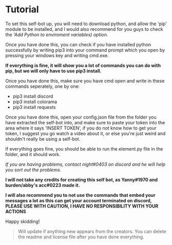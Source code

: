 # Tutorial

To set this self-bot up, you will need to download python, and allow the 'pip' module to be installed, and I would also recommend for you guys to check the *'Add Python to enviroment variables) option.*

Once you have done this, you can check if you have installed python successfully by writing pip3 into your command prompt which you open by pressing your windows key and writing cmd.exe. 

**If everything is fine, it will show you a lot of commands you can do with pip, but we will only have to use pip3 install.**

Once you have done this, make sure you have cmd open and write in these commands seperately, one by one:
* pip3 install discord
* pip3 install colorama
* pip3 install requests

Once you have done this, open your config.json file from the folder you have extracted the self-bot into, and make sure to paste your token into the area where it says 'INSERT TOKEN', if you do not know how to get your token, I suggest you go watch a video about it, or else you're just weird and shouldn't really be using a self-bot.

If everything goes fine, you should be able to run the element.py file in the folder, and it should work. 

*If you are having problems, contact night#0403 on discord and he will help you sort out the problems.*

**I will not take any credits for creating this self bot, as Yanny#1970 and burden/abby's acc#0223 made it.**

**I will also recommend you to not use the commands that embed your messages a lot as this can get your account terminated on discord, PLEASE USE WITH CAUTION, I HAVE NO RESPONSIBILITY WITH YOUR ACTIONS**

Happy skidding!

> Will update if anything new appears from the creators.
> You can delete the readme and license file after you have done everything.
